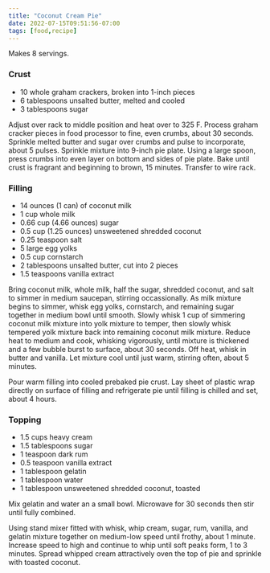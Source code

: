 ```yaml
---
title: "Coconut Cream Pie"
date: 2022-07-15T09:51:56-07:00
tags: [food,recipe]
---
```

Makes 8 servings.

### Crust

* 10 whole graham crackers, broken into 1-inch pieces
* 6 tablespoons unsalted butter, melted and cooled
* 3 tablespoons sugar

Adjust over rack to middle position and heat over to 325 F.
Process graham cracker pieces in food processor to fine, even crumbs,
about 30 seconds.
Sprinkle melted butter and sugar over crumbs and pulse to incorporate,
about 5 pulses.
Sprinkle mixture into 9-inch pie plate.
Using a large spoon, press crumbs into even layer on bottom and sides
of pie plate.
Bake until crust is fragrant and beginning to brown, 15 minutes.
Transfer to wire rack.

### Filling

* 14 ounces (1 can) of coconut milk
* 1 cup whole milk
* 0.66 cup (4.66 ounces) sugar
* 0.5 cup (1.25 ounces) unsweetened shredded coconut
* 0.25 teaspoon salt
* 5 large egg yolks
* 0.5 cup cornstarch
* 2 tablespoons unsalted butter, cut into 2 pieces
* 1.5 teaspoons vanilla extract

Bring coconut milk, whole milk, half the sugar, shredded coconut,
and salt to simmer in medium saucepan, stirring occassionally.
As milk mixture begins to simmer, whisk egg yolks, cornstarch,
and remaining sugar together in medium bowl until smooth.
Slowly whisk 1 cup of simmering coconut milk mixture into yolk
mixture to temper, then slowly whisk tempered yolk mixture back into
remaining coconut milk mixture.
Reduce heat to medium and cook, whisking vigorously, until mixture
is thickened and a few bubble burst to surface, about 30 seconds.
Off heat, whisk in butter and vanilla.
Let mixture cool until just warm, stirring often, about 5 minutes.

Pour warm filling into cooled prebaked pie crust.
Lay sheet of plastic wrap directly on surface of filling and
refrigerate pie until filling is chilled and set, about 4 hours.

### Topping

* 1.5 cups heavy cream
* 1.5 tablespoons sugar
* 1 teaspoon dark rum
* 0.5 teaspoon vanilla extract
* 1 tablespoon gelatin
* 1 tablespoon water
* 1 tablespoon unsweetened shredded coconut, toasted

Mix gelatin and water an a small bowl.
Microwave for 30 seconds then stir until fully combined.

Using stand mixer fitted with whisk, whip cream, sugar, rum,
vanilla, and gelatin mixture together on medium-low speed until
frothy, about 1 minute. Increase speed to high and continue to whip
until soft peaks form, 1 to 3 minutes. Spread whipped cream
attractively oven the top of pie and sprinkle with toasted coconut.
